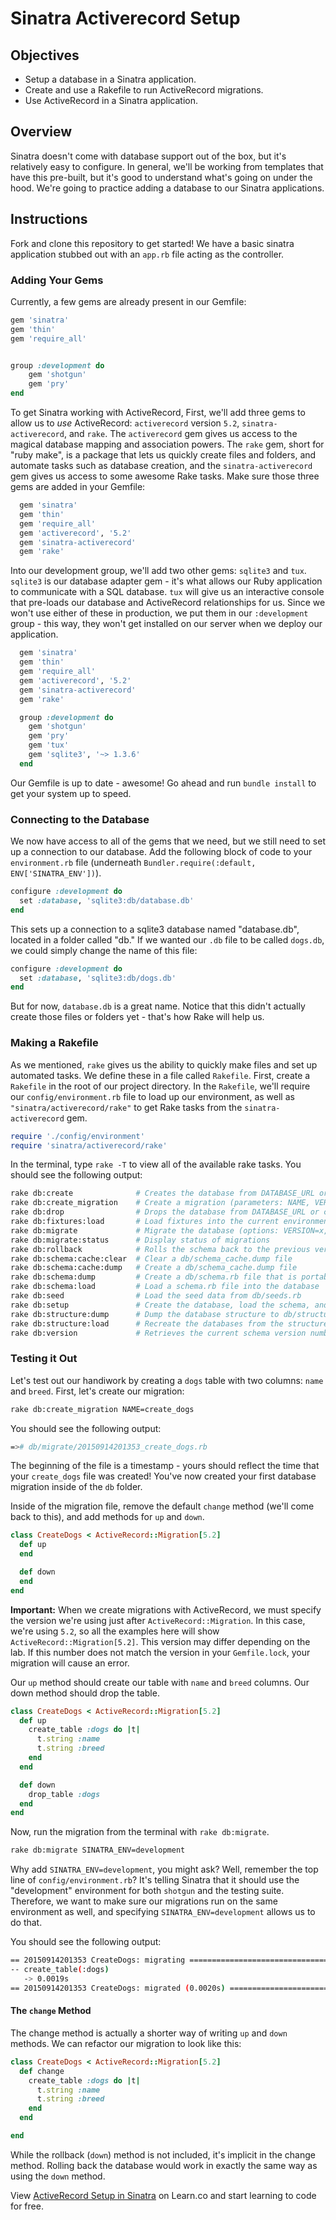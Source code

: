 # Sinatra Activerecord Setup

## Objectives

- Setup a database in a Sinatra application.
- Create and use a Rakefile to run ActiveRecord migrations.
- Use ActiveRecord in a Sinatra application.

## Overview

Sinatra doesn't come with database support out of the box, but it's relatively
easy to configure. In general, we'll be working from templates that have this
pre-built, but it's good to understand what's going on under the hood. We're
going to practice adding a database to our Sinatra applications.

## Instructions

Fork and clone this repository to get started! We have a basic sinatra
application stubbed out with an `app.rb` file acting as the controller.

### Adding Your Gems

Currently, a few gems are already present in our Gemfile: 

```ruby
gem 'sinatra'
gem 'thin'
gem 'require_all'


group :development do
	gem 'shotgun'
	gem 'pry'
end
```

To get Sinatra working with ActiveRecord, First, we'll add three gems to allow
us to _use_ ActiveRecord: `activerecord` version `5.2`, `sinatra-activerecord`,
and `rake`. The `activerecord` gem gives us access to the magical database
mapping and association powers. The `rake` gem, short for "ruby make", is a
package that lets us quickly create files and folders, and automate tasks such
as database creation, and the `sinatra-activerecord` gem gives us access to some
awesome Rake tasks. Make sure those three gems are added in your Gemfile:

```ruby
  gem 'sinatra'
  gem 'thin'
  gem 'require_all'
  gem 'activerecord', '5.2'
  gem 'sinatra-activerecord'
  gem 'rake'
```

Into our development group, we'll add two other gems: `sqlite3` and `tux`.
`sqlite3` is our database adapter gem - it's what allows our Ruby application to
communicate with a SQL database. `tux` will give us an interactive console that
pre-loads our database and ActiveRecord relationships for us. Since we won't use
either of these in production, we put them in our `:development` group - this
way, they won't get installed on our server when we deploy our application.

```ruby
  gem 'sinatra'
  gem 'thin'
  gem 'require_all'
  gem 'activerecord', '5.2'
  gem 'sinatra-activerecord'
  gem 'rake'

  group :development do
    gem 'shotgun'
    gem 'pry'
    gem 'tux'
    gem 'sqlite3', '~> 1.3.6'
  end
```

Our Gemfile is up to date - awesome! Go ahead and run `bundle install` to get
your system up to speed.

### Connecting to the Database

We now have access to all of the gems that we need, but we still need to set up
a connection to our database. Add the following block of code to your
`environment.rb` file (underneath `Bundler.require(:default,
ENV['SINATRA_ENV'])`).

```ruby
configure :development do
  set :database, 'sqlite3:db/database.db'
end
```

This sets up a connection to a sqlite3 database named "database.db", located in
a folder called "db." If we wanted our `.db` file to be called `dogs.db`, we
could simply change the name of this file:

```ruby
configure :development do
  set :database, 'sqlite3:db/dogs.db'
end
```

But for now, `database.db` is a great name. Notice that this didn't actually
create those files or folders yet - that's how Rake will help us.

### Making a Rakefile

As we mentioned, `rake` gives us the ability to quickly make files and set up
automated tasks. We define these in a file called `Rakefile`. First, create a
`Rakefile` in the root of our project directory. In the `Rakefile`, we'll
require our `config/environment.rb` file to load up our environment, as well as
`"sinatra/activerecord/rake"` to get Rake tasks from the `sinatra-activerecord`
gem.

```ruby
require './config/environment'
require 'sinatra/activerecord/rake'
```

In the terminal, type `rake -T` to view all of the available rake tasks. You
should see the following output:

```bash
rake db:create              # Creates the database from DATABASE_URL or config/database.yml for...
rake db:create_migration    # Create a migration (parameters: NAME, VERSION)
rake db:drop                # Drops the database from DATABASE_URL or config/database.yml for t...
rake db:fixtures:load       # Load fixtures into the current environment's database
rake db:migrate             # Migrate the database (options: VERSION=x, VERBOSE=false, SCOPE=blog)
rake db:migrate:status      # Display status of migrations
rake db:rollback            # Rolls the schema back to the previous version (specify steps w/ S...
rake db:schema:cache:clear  # Clear a db/schema_cache.dump file
rake db:schema:cache:dump   # Create a db/schema_cache.dump file
rake db:schema:dump         # Create a db/schema.rb file that is portable against any DB suppor...
rake db:schema:load         # Load a schema.rb file into the database
rake db:seed                # Load the seed data from db/seeds.rb
rake db:setup               # Create the database, load the schema, and initialize with the see...
rake db:structure:dump      # Dump the database structure to db/structure.sql
rake db:structure:load      # Recreate the databases from the structure.sql file
rake db:version             # Retrieves the current schema version number
```

### Testing it Out

Let's test out our handiwork by creating a `dogs` table with two columns: `name`
and `breed`. First, let's create our migration:

```bash
rake db:create_migration NAME=create_dogs
```

You should see the following output:

```bash
=># db/migrate/20150914201353_create_dogs.rb
```

The beginning of the file is a timestamp - yours should reflect the time that
your `create_dogs` file was created! You've now created your first database
migration inside of the `db` folder.

Inside of the migration file, remove the default `change` method (we'll come
back to this), and add methods for `up` and `down`.

```ruby
class CreateDogs < ActiveRecord::Migration[5.2]
  def up
  end

  def down
  end
end
```

**Important:** When we create migrations with ActiveRecord, we must specify the
version we're using just after `ActiveRecord::Migration`. In this case, we're
using `5.2`, so all the examples here will show `ActiveRecord::Migration[5.2]`.
This version may differ depending on the lab. If this number does not match
the version in your `Gemfile.lock`, your migration will cause an error.

Our `up` method should create our table with `name` and `breed` columns. Our
down method should drop the table.

```ruby
class CreateDogs < ActiveRecord::Migration[5.2]
  def up
    create_table :dogs do |t|
      t.string :name
      t.string :breed
    end
  end

  def down
    drop_table :dogs
  end
end
```

Now, run the migration from the terminal with `rake db:migrate`.

```bash
rake db:migrate SINATRA_ENV=development
```

Why add `SINATRA_ENV=development`, you might ask? Well, remember the top line of
`config/environment.rb`? It's telling Sinatra that it should use the
"development" environment for both `shotgun` and the testing suite. Therefore,
we want to make sure our migrations run on the same environment as well, and
specifying `SINATRA_ENV=development` allows us to do that.

You should see the following output:

```bash
== 20150914201353 CreateDogs: migrating =======================================
-- create_table(:dogs)
   -> 0.0019s
== 20150914201353 CreateDogs: migrated (0.0020s) ==============================
```

#### The `change` Method

The change method is actually a shorter way of writing `up` and `down` methods.
We can refactor our migration to look like this:

```rb
class CreateDogs < ActiveRecord::Migration[5.2]
  def change
    create_table :dogs do |t|
      t.string :name
      t.string :breed
    end
  end

end
```

While the rollback (`down`) method is not included, it's implicit in the change
method. Rolling back the database would work in exactly the same way as using
the `down` method.

<p class='util--hide'>View <a href='https://learn.co/lessons/sinatra-activerecord-setup'>ActiveRecord Setup in Sinatra</a> on Learn.co and start learning to code for free.</p>
